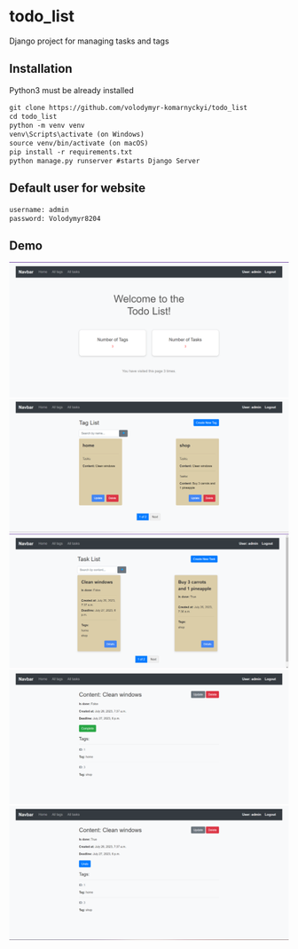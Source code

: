 # todo_list

Django project for managing tasks and tags

## Installation

Python3 must be already installed

```shell
git clone https://github.com/volodymyr-komarnyckyi/todo_list
cd todo_list
python -m venv venv
venv\Scripts\activate (on Windows)
source venv/bin/activate (on macOS)
pip install -r requirements.txt
python manage.py runserver #starts Django Server
```


## Default user for website

```
username: admin
password: Volodymyr8204
```

## Demo

![Website Interface](demo1.png)
![Website Interface](demo2.png)
![Website Interface](demo3.png)
![Website Interface](demo4.png)
![Website Interface](demo5.png)

